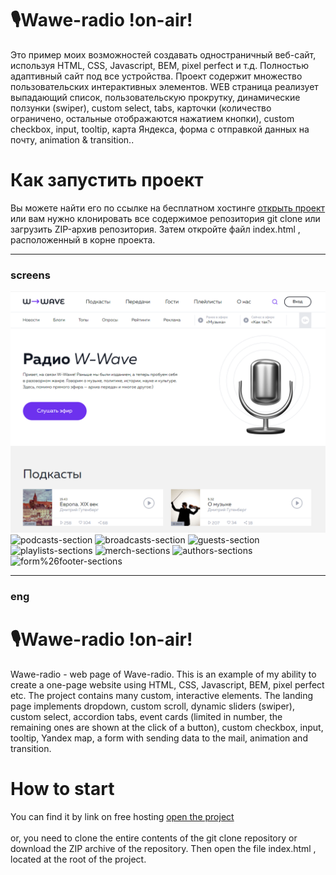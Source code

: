 # 🎙Wawe-radio !on-air!
Это пример моих возможностей создавать одностраничный веб-сайт, используя HTML, CSS, Javascript, BEM, pixel perfect и т.д. Полностью адаптивный сайт под все устройства. Проект содержит множество пользовательских интерактивных элементов. WEB страница реализует выпадающий список, пользовательскую прокрутку, динамические ползунки (swiper), custom select, tabs, карточки (количество ограничено, остальные отображаются нажатием кнопки), custom checkbox, input, tooltip, карта Яндекса, форма с отправкой данных на почту,  animation & transition..
# Как запустить проект
Вы можете найти его по ссылке на бесплатном хостинге <a href="https://sergey-karpov.github.io/Wawe-radio/" target="_blank">открыть проект</a><br>
или вам нужно клонировать все содержимое репозитория git clone <this repo> или загрузить ZIP-архив репозитория. Затем откройте файл index.html , расположенный в корне проекта.
___
### screens
![header](https://github.com/Sergey-Karpov/Wawe-radio/blob/main/screens/header.png)
![podcasts-section](https://github.com/Sergey-Karpov/blob/main/screens/podcasts.png)
![broadcasts-section](https://github.com/Sergey-Karpov/blob/main/W-Wave-radio/screens/broadcasts.png)
![guests-section](https://github.com/Sergey-Karpov/blob/main/W-Wave-radio/screens/guests.png)
![playlists-sections](https://github.com/Sergey-Karpov/blob/main/W-Wave-radio/screens/playlists.png)
![merch-sections](https://github.com/Sergey-Karpov/blob/main/W-Wave-radio/screens/merch.png)
![authors-sections](https://github.com/Sergey-Karpov/blob/main/W-Wave-radio/screens/authors.png)
![form%26footer-sections](https://github.com/Sergey-Karpov/blob/main/W-Wave-radio/screens/form%26footer.png)
____
### eng
# 🎙Wawe-radio !on-air!
Wawe-radio - web page of Wave-radio. This is an example of my ability to create a one-page website using HTML, CSS, Javascript, BEM, pixel perfect etc. The project contains many custom, interactive elements. The landing page implements dropdown, custom scroll, dynamic sliders (swiper), custom select, accordion tabs, event cards (limited in number, the remaining ones are shown at the click of a button), custom checkbox, input, tooltip, Yandex map, a form with sending data to the mail, animation and transition.
# How to start
You can find it by link on free hosting <a href="https://sergey-karpov.github.io/Wawe-radio/" target="_blank">open the project</a><br><br>
or, you need to clone the entire contents of the git clone <this repo> repository or download the ZIP archive of the repository. Then open the file index.html , located at the root of the project.
